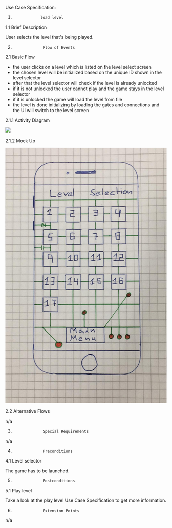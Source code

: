 

<Project LogicGame>

Use Case Specification: <Use-Case load level>


1.                 load level


1.1               Brief Description

User selects the level that's being played. 

2.                  Flow of Events
2.1               Basic Flow
* the user clicks on a level which is listed on the level select screen
* the chosen level will be initialized based on the unique ID shown in the level selector
* after that the level selector will check if the level is already unlocked
* if it is not unlocked the user cannot play and the game stays in the level selector
* if it is unlocked the game will load the level from file
* the level is done initializing by loading the gates and connections and the UI will switch to the level screen


2.1.1 Activity Diagram

![](activity%20diagram%20load%20level.png)

2.1.2 Mock Up

![](mock%20up%20select%20level.jpg)

2.2               Alternative Flows

n/a

3.                  Special Requirements

n/a
 

4.                  Preconditions


4.1               Level selector
 
The game has to be launched. 


5.                  Postconditions


5.1             Play level
 
Take a look at the play level Use Case Specification to get more information. 

6.                  Extension Points

n/a
 